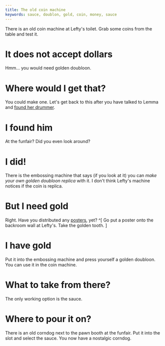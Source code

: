 ```yaml
---
title: The old coin machine
keywords: sauce, doublon, gold, coin, money, sauce
---
```


There is an old coin machine at Lefty's toilet. Grab some coins from the table and test it.

# It does not accept dollars
Hmm... you would need golden doubloon.

# Where would I get that?
You could make one. Let's get back to this after you have talked to Lemma and [found her drummer](/120-lemma/010-drummer/010-find.md).

# I found him
At the funfair? Did you even look around?

# I did!
There is the embossing machine that says (if you look at it) you can _make your own golden doubloon replica_ with it. I don't think Lefty's machine notices if the coin is replica.

# But I need gold
Right. Have you distributed any [posters](/120-lemma/020-posters.md), yet? ^[ Go put a poster onto the backroom wall at Lefty's. Take the golden tooth. ]

# I have gold
Put it into the embossing machine and press yourself a golden doubloon. You can use it in the coin machine.

# What to take from there?
The only working option is the sauce.

# Where to pour it on?
There is an old corndog next to the pawn booth at the funfair. Put it into the slot and select the sauce. You now have a nostalgic corndog.

